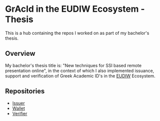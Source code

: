 # GrAcId in the EUDIW Ecosystem - Thesis
This is a hub containing the repos I worked on as part of my bachelor's thesis.

## Overview
My bachelor's thesis title is: "New techniques for SSI based remote presentation online", in the context of which I also implemented issuance, support and verification of Greek Academic ID's in the [EUDIW](https://github.com/eu-digital-identity-wallet) Ecosystem.  

## Repositories
- [Issuer](https://github.com/konsklav/eudi-srv-web-issuing-eudiw-py)
- [Wallet](https://github.com/konsklav/eudi-app-android-wallet-ui)
- [Verifier](https://github.com/konsklav/gracid-web-verifier)
